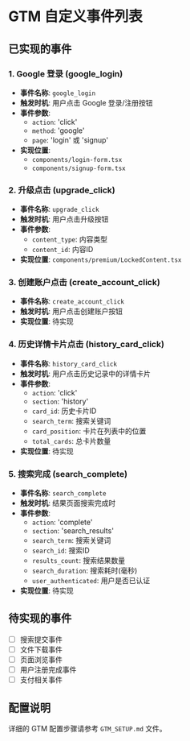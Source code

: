 # GTM 自定义事件列表

## 已实现的事件

### 1. Google 登录 (google_login)
- **事件名称**: `google_login`
- **触发时机**: 用户点击 Google 登录/注册按钮
- **事件参数**:
  - `action`: 'click'
  - `method`: 'google'
  - `page`: 'login' 或 'signup'
- **实现位置**: 
  - `components/login-form.tsx`
  - `components/signup-form.tsx`

### 2. 升级点击 (upgrade_click)
- **事件名称**: `upgrade_click`
- **触发时机**: 用户点击升级按钮
- **事件参数**:
  - `content_type`: 内容类型
  - `content_id`: 内容ID
- **实现位置**: `components/premium/LockedContent.tsx`

### 3. 创建账户点击 (create_account_click)
- **事件名称**: `create_account_click`
- **触发时机**: 用户点击创建账户按钮
- **实现位置**: 待实现

### 4. 历史详情卡片点击 (history_card_click)
- **事件名称**: `history_card_click`
- **触发时机**: 用户点击历史记录中的详情卡片
- **事件参数**:
  - `action`: 'click'
  - `section`: 'history'
  - `card_id`: 历史卡片ID
  - `search_term`: 搜索关键词
  - `card_position`: 卡片在列表中的位置
  - `total_cards`: 总卡片数量
- **实现位置**: 待实现

### 5. 搜索完成 (search_complete)
- **事件名称**: `search_complete`
- **触发时机**: 结果页面搜索完成时
- **事件参数**:
  - `action`: 'complete'
  - `section`: 'search_results'
  - `search_term`: 搜索关键词
  - `search_id`: 搜索ID
  - `results_count`: 搜索结果数量
  - `search_duration`: 搜索耗时(毫秒)
  - `user_authenticated`: 用户是否已认证
- **实现位置**: 待实现

## 待实现的事件

- [ ] 搜索提交事件
- [ ] 文件下载事件
- [ ] 页面浏览事件
- [ ] 用户注册完成事件
- [ ] 支付相关事件

## 配置说明

详细的 GTM 配置步骤请参考 `GTM_SETUP.md` 文件。
